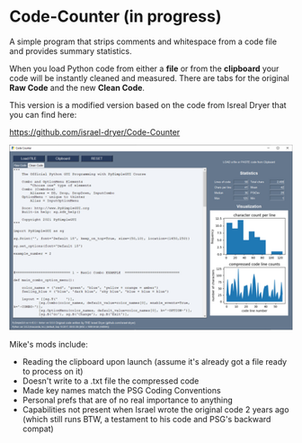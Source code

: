 # Code-Counter (in progress)
A simple program that strips comments and whitespace from a code file and provides summary statistics. 
  
When you load Python code from either a **file** or from the **clipboard** your code will be instantly cleaned and measured. There are tabs for the original **Raw Code** and the new **Clean Code**.    

This version is a modified version based on the code from Isreal Dryer that you can find here:

https://github.com/israel-dryer/Code-Counter


![](Images/after.jpg)   


Mike's mods include:

* Reading the clipboard upon launch (assume it's already got a file ready to process on it)
* Doesn't write to a .txt file the compressed code
* Made key names match the PSG Coding Conventions
* Personal prefs that are of no real importance to anything
* Capabilities not present when Israel wrote the original code 2 years ago (which still runs BTW, a testament to his code and PSG's backward compat)
